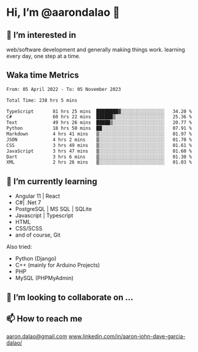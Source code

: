 # __Hi, I’m @aarondalao__ 👋 
## 👀 I’m interested in 
web/software development and generally making things work.
learning every day, one step at a time. 

## Waka time Metrics
<!--START_SECTION:waka-->

```txt
From: 05 April 2022 - To: 05 November 2023

Total Time: 238 hrs 5 mins

TypeScript       81 hrs 25 mins  ████████▓░░░░░░░░░░░░░░░░   34.20 %
C#               60 hrs 22 mins  ██████▒░░░░░░░░░░░░░░░░░░   25.36 %
Text             49 hrs 26 mins  █████▒░░░░░░░░░░░░░░░░░░░   20.77 %
Python           18 hrs 50 mins  ██░░░░░░░░░░░░░░░░░░░░░░░   07.91 %
Markdown         4 hrs 41 mins   ▒░░░░░░░░░░░░░░░░░░░░░░░░   01.97 %
JSON             4 hrs 2 mins    ▒░░░░░░░░░░░░░░░░░░░░░░░░   01.70 %
CSS              3 hrs 49 mins   ▒░░░░░░░░░░░░░░░░░░░░░░░░   01.61 %
JavaScript       3 hrs 47 mins   ▒░░░░░░░░░░░░░░░░░░░░░░░░   01.60 %
Dart             3 hrs 6 mins    ▒░░░░░░░░░░░░░░░░░░░░░░░░   01.30 %
XML              2 hrs 26 mins   ▒░░░░░░░░░░░░░░░░░░░░░░░░   01.03 %
```

<!--END_SECTION:waka-->

## 🌱 I’m currently learning 

- Angular 11 | React 
- C#| .Net 7
- PostgreSQL | MS SQL | SQLite
- Javascript | Typescript
- HTML 
- CSS/SCSS
- and of course, Git 


Also tried:
- Python (Django)
- C++ (mainly for Arduino Projects)
- PHP
- MySQL (PHPMyAdmin)


## 💞️ I’m looking to collaborate on ...

## 📫 How to reach me 
aaron.dalao@gmail.com
www.linkedin.com/in/aaron-john-dave-garcia-dalao/

<!---
aarondalao/aarondalao is a ✨ special ✨ repository because its `README.md` (this file) appears on your GitHub profile.
You can click the Preview link to take a look at your changes.
--->
